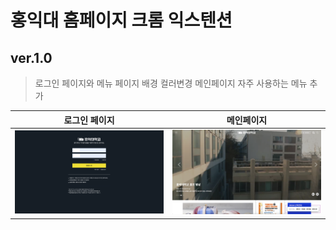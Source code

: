 # 홍익대 홈페이지 크롬 익스텐션

## ver.1.0

> 로그인 페이지와 메뉴 페이지 배경 컬러변경
> 메인페이지 자주 사용하는 메뉴 추가

|                  **로그인 페이지**                   |                  **메인페이지**                   |
| :--------------------------------------------------: | :-----------------------------------------------: |
| <img src="./readmeImg/bgChange.png" alt="배경변경"/> | <img src="./readmeImg/menu1.png" alt="바로가기"/> |
